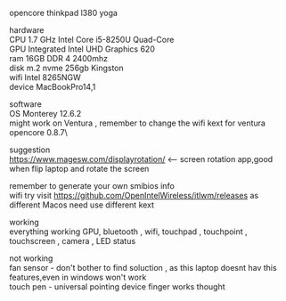 
opencore thinkpad l380 yoga


hardware\
CPU  1.7 GHz Intel Core i5-8250U Quad-Core\
GPU  Integrated Intel UHD Graphics 620\
ram  16GB DDR 4 2400mhz\
disk  m.2 nvme 256gb Kingston\
wifi  Intel 8265NGW\
device  MacBookPro14,1

software\
OS  Monterey 12.6.2\
might work on Ventura , remember to change the wifi kext for ventura\
opencore 0.8.7\

suggestion\
https://www.magesw.com/displayrotation/  <-- screen rotation app,good when flip laptop and rotate the screen


remember to generate your own smibios info\
wifi try visit https://github.com/OpenIntelWireless/itlwm/releases as different Macos need use different kext

working\
everything working GPU, bluetooth , wifi, touchpad , touchpoint , touchscreen , camera , LED status

not working\
fan sensor  - don't bother to find soluction , as this laptop doesnt hav this features,even in windows won't work\
touch pen - universal pointing device finger works thought

